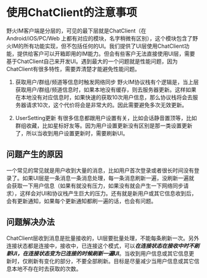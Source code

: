 # 使用ChatClient的注意事项
野火IM客户端是分层的，可见的最下层就是ChatClient（在Android/iOS/PC/Web 上都有对应的模块，名字稍微有区别），这个模块包含了野火IM的所有功能实现，但不包括任何的UI。我们提供了UI层使用ChatClient功能，提供给客户可以开箱即用的IM能力。但会有些客户无法直接使用UI层，需要基于ChatClient自己来开发UI。遇到最大的一个问题就是性能问题，因为ChatClient有很多特性，需要弄清楚才能避免性能问题。

1. 获取用户/群组/频道等信息时触发网络同步
野火IM协议栈有个逻辑是，当上层获取用户/群组/频道信息时，如果本地没有缓存，则去服务器更新。这样如果在本地没有对应信息时，如果快速的获取10次用户信息，那么协议栈将会去服务器请求10次，这个代价将会是非常大的。因此需要避免多次无效更新。

2. UserSetting更新
有很多信息都跟用户设置有关，比如会话静音置顶等，比如群组收藏，比如星标好友等。因为用户设置更新没有区别是那一类设置更新了，所以当收到用户设置更新时，需要刷新UI。

## 问题产生的原因
一个常见的常见就是用户收到大量的消息，比如用户首次登录或者很长时间没有登录了。如果UI层是一条消息一条消息处理，每一条消息刷新一遍，没刷新一遍就会获取一下用户信息（如果有就没有压力，如果没有就会产生一下网络同步请求），这样会对UI和协议栈产生巨大的压力。还有就是新用户或其它信息收到后，会有更新通知，如果每个更新通知都刷一遍的话，也会有问题。

## 问题解决办法
ChatClient层收到消息是批量接收的，UI层要批量处理，不能每条刷新一次。另外连接状态都是连接中，接收中，已连接这个模式，可以***在连接状态在接收中时不刷新UI，在连接状态变为已连接的时候刷新一遍UI***。当收到用户信息或其它信息更新时，仅刷新有变化的部分，不要全部刷新。目标是尽量减少当用户信息或其它信息本地不存在时去获取的次数。
